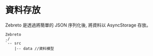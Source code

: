 # 資料存放
Zebreto 是透過將簡單的 JSON 序列化後, 將資料以 AsyncStorage 存放。


```
Zebreto
./
`-- src
    |-- data //資料模型
```

